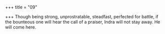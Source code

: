 +++
title = "09"

+++
Though being strong, unprostratable, steadfast, perfected for battle, if the bounteous one will hear the call of a praiser, Indra will not stay  away. He will come here.  